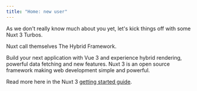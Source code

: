```yaml
---
title: "Home: new user"
---
```


<le-title lines="Hey, you seem to be new here" as="h3" variant="simple" :uppercase="false"></le-title>

<article class="max-w-prose text-xl">
  <p>As we don't really know much about you yet, let's kick things off with some Nuxt 3 Turbos.</p>

<le-title lines="About Nuxt 3" as="h4" variant="simple" :uppercase="false"></le-title>

  <p>Nuxt call themselves The Hybrid Framework.</p>
  <p>Build your next application with Vue 3 and experience hybrid rendering, powerful data fetching and new features. Nuxt 3 is an open source framework making web development simple and powerful.</p>

  <p>Read more here in the Nuxt 3 <a href="https://v3.nuxtjs.org/getting-started/introduction/" target="_blank" rel="noopener">getting started guide</a>.</p>
</article>
